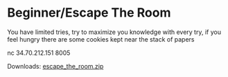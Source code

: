 # Beginner/Escape The Room

You have limited tries, try to maximize you knowledge with every try, if you feel hungry there are some cookies kept near the stack of papers

nc 34.70.212.151 8005

Downloads: [escape_the_room.zip](./escape_the_room.zip)
